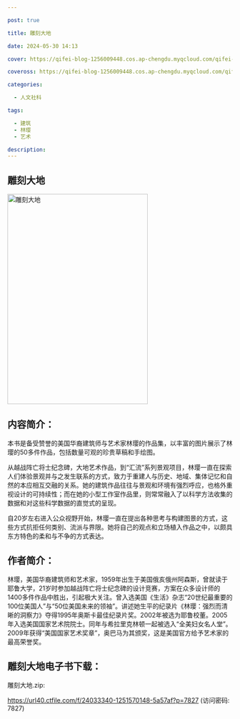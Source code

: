 ```yaml
---

post: true

title: 雕刻大地

date: 2024-05-30 14:13

cover: https://qifei-blog-1256009448.cos.ap-chengdu.myqcloud.com/qifei-blog/s33736327.jpg

coveross: https://qifei-blog-1256009448.cos.ap-chengdu.myqcloud.com/qifei-blog/s33736327.jpg

categories:

  - 人文社科

tags:

  - 建筑
  - 林璎
  - 艺术

description:
---
```


## 雕刻大地

<img alt="雕刻大地" class="aligncenter loading" data-was-processed="true" decoding="async" fetchpriority="high" height="471" src="https://qifei-blog-1256009448.cos.ap-chengdu.myqcloud.com/qifei-blog/s33736327.jpg" style="cursor: zoom-in;" width="314"/>

## 内容简介：

本书是备受赞誉的美国华裔建筑师与艺术家林璎的作品集，以丰富的图片展示了林璎的50多件作品，包括数量可观的珍贵草稿和手绘图。

从越战阵亡将士纪念碑，大地艺术作品，到“汇流”系列景观项目，林璎一直在探索人们体验景观并与之发生联系的方式，致力于重建人与历史、地域、集体记忆和自然的本应相互交融的关系。她的建筑作品往往与景观和环境有强烈呼应，也格外重视设计的可持续性；而在她的小型工作室作品里，则常常融入了以科学方法收集的数据和对这些科学数据的直觉式的呈现。

自20岁左右进入公众视野开始，林璎一直在提出各种思考与构建图景的方式，这些方式抗拒任何类别、流派与界限。她将自己的观点和立场植入作品之中，以颇具东方特色的柔和与不争的方式表达。

## 作者简介：

林璎，美国华裔建筑师和艺术家，1959年出生于美国俄亥俄州阿森斯，曾就读于耶鲁大学，21岁时参加越战阵亡将士纪念碑的设计竞赛，方案在众多设计师的1400多件作品中胜出，引起极大关注。曾入选美国《生活》杂志“20世纪最重要的100位美国人”与“50位美国未来的领袖”。讲述她生平的纪录片《林璎：强烈而清晰的洞察力》夺得1995年奥斯卡最佳纪录片奖。2002年被选为耶鲁校董。2005年入选美国国家艺术院院士。同年与希拉里克林顿一起被选入“全美妇女名人堂”。2009年获得“美国国家艺术奖章”，奥巴马为其颁奖，这是美国官方给予艺术家的最高荣誉奖。

## 雕刻大地电子书下载：

雕刻大地.zip: 

https://url40.ctfile.com/f/24033340-1251570148-5a57af?p=7827 (访问密码: 7827)
